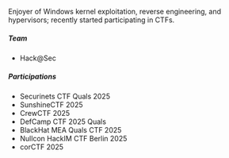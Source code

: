 Enjoyer of Windows kernel exploitation, reverse engineering, and hypervisors; recently started participating in CTFs.

##### Team
- Hack@Sec

##### Participations
- Securinets CTF Quals 2025
- SunshineCTF 2025
- CrewCTF 2025
- DefCamp CTF 2025 Quals
- BlackHat MEA Quals CTF 2025
- Nullcon HackIM CTF Berlin 2025
- corCTF 2025
